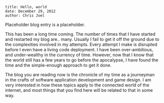 ```
title: Hello, world
date: December 29, 2012
author: Chris Joel
```

Placeholder blog entry is a placeholder.

This has been a long time coming. The number of times that I have started and restarted my blog are.. many. Usually I fail to get it off the ground due to the complexities involved in my attempts. Every attempt I make is disrupted before I even have a living code deployment. I have been over-ambitious, and under-wealthy in the currency of time. However, now that I know that the world still has a few years to go before the apocalypse, I have found the time and the simple-enough approach to get it done.

The blog you are reading now is the chronicle of my time as a journeyman in the crafts of software application development and game design. I am very interested in how these topics apply to the connected world of the internet, and most things that you find here will be related to that in some way.
